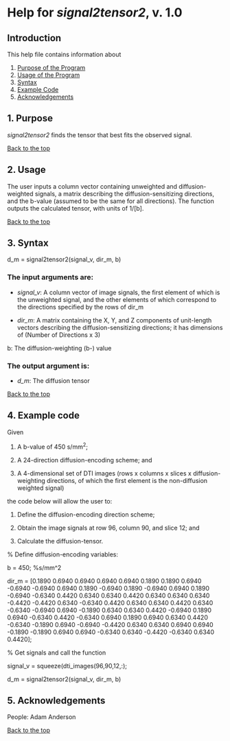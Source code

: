 # Help for <i>signal2tensor2</i>, v. 1.0

## Introduction

This help file contains information about
1) [Purpose of the Program](https://github.com/bdamon/MuscleDTI_Toolbox/blob/master/Help/Help-for-signal2tensor2.md#1-purpose)
2) [Usage of the Program](https://github.com/bdamon/MuscleDTI_Toolbox/blob/master/Help/Help-for-signal2tensor2.md#2-usage)
3) [Syntax](https://github.com/bdamon/MuscleDTI_Toolbox/blob/master/Help/Help-for-signal2tensor2.md#3-Syntax)
4) [Example Code](https://github.com/bdamon/MuscleDTI_Toolbox/blob/master/Help/Help-for-signal2tensor2.md#4-Example-Code)
5) [Acknowledgements](https://github.com/bdamon/MuscleDTI_Toolbox/blob/master/Help/Help-for-signal2tensor2.md#5-Acknowledgements)

## 1. Purpose
<i>signal2tensor2</i> finds the tensor that best fits the observed signal.

[Back to the top](https://github.com/bdamon/MuscleDTI_Toolbox/blob/master/Help/Help-for-signal2tensor2.md)

## 2. Usage
The user inputs a column vector containing unweighted and diffusion-weighted signals, a matrix describing the diffusion-sensitizing directions, and the b-value (assumed to be the same for all directions). The function outputs the calculated tensor, with units of 1/[b].

[Back to the top](https://github.com/bdamon/MuscleDTI_Toolbox/blob/master/Help/Help-for-signal2tensor2.md)

## 3. Syntax

d_m = signal2tensor2(signal_v, dir_m, b)

### The input arguments are:
* <i>signal_v</i>: A column vector of image signals, the first element of which is the unweighted signal, and the other elements of which correspond to the directions specified by the rows of dir_m 

* <i>dir_m</i>: A matrix containing the X, Y, and Z components of unit-length vectors describing the diffusion-sensitizing directions; it has dimensions of (Number of Directions x 3)

b: The diffusion-weighting (b-) value

### The output argument is:
* <i>d_m</i>: The diffusion tensor

[Back to the top](https://github.com/bdamon/MuscleDTI_Toolbox/blob/master/Help/Help-for-signal2tensor2.md)

## 4. Example code

Given 

1.	A b-value of 450 s/mm<sup>2</sup>; 

2.	A 24-direction diffusion-encoding scheme; and

3.	A 4-dimensional set of DTI images (rows x columns x slices x diffusion-weighting directions, of which the first element is the non-diffusion weighted signal)

the code below will allow the user to:

1.	Define the diffusion-encoding direction scheme;

2.	Obtain the image signals at row 96, column 90, and slice 12; and

3.	Calculate the diffusion-tensor.

% Define diffusion-encoding variables:

b = 450;          %s/mm^2

dir_m = [0.1890   0.6940    0.6940
        0.6940    0.6940    0.1890
        0.1890    0.6940   -0.6940
        -0.6940   0.6940    0.1890
        -0.6940   0.1890   -0.6940
        0.6940    0.1890   -0.6940
        -0.6340   0.4420    0.6340
        0.6340    0.4420    0.6340
        0.6340    0.6340   -0.4420
        -0.4420   0.6340   -0.6340
        0.4420    0.6340    0.6340
        0.4420    0.6340   -0.6340
        -0.6940   0.6940   -0.1890
        0.6340    0.6340    0.4420
        -0.6940   0.1890    0.6940
        -0.6340   0.4420   -0.6340
        0.6940    0.1890    0.6940
        0.6340    0.4420   -0.6340
        -0.1890   0.6940   -0.6940
        -0.4420   0.6340    0.6340
        0.6940    0.6940   -0.1890
        -0.1890   0.6940    0.6940
        -0.6340   0.6340   -0.4420
        -0.6340   0.6340    0.4420];

% Get signals and call the function

signal_v = squeeze(dti_images(96,90,12,:);

d_m = signal2tensor2(signal_v, dir_m, b)

## 5. Acknowledgements
People: Adam Anderson

[Back to the top](https://github.com/bdamon/MuscleDTI_Toolbox/blob/master/Help/Help-for-signal2tensor2.md)
